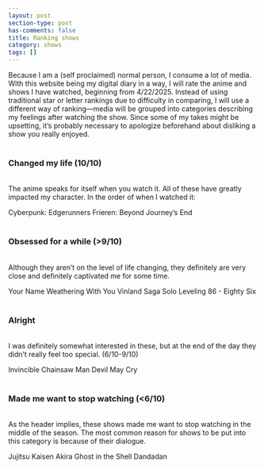 ```yaml
---
layout: post
section-type: post
has-comments: false
title: Ranking shows
category: shows
tags: []
---
```


Because I am a (self proclaimed) normal person, I consume a lot of media. With this website being my digital diary in a way, I will rate the anime and shows I have watched, beginning from 4/22/2025. Instead of using traditional star or letter rankings due to difficulty in comparing, I will use a different way of ranking—media will be grouped into categories describing my feelings after watching the show. Since some of my takes might be upsetting, it’s probably necessary to apologize beforehand about disliking a show you really enjoyed.
<br>
<br>
### Changed my life (10/10)
<br>
The anime speaks for itself when you watch it. All of these have greatly impacted my character. In the order of when I watched it:

Cyberpunk: Edgerunners
Frieren: Beyond Journey’s End
<br>
<br>
### Obsessed for a while (>9/10)
<br>
Although they aren’t on the level of life changing, they definitely are very close and definitely captivated me for some time.

Your Name
Weathering With You
Vinland Saga
Solo Leveling
86 - Eighty Six
<br>
<br>
### Alright
<br>
I was definitely somewhat interested in these, but at the end of the day they didn’t really feel too special. (6/10-9/10)

Invincible
Chainsaw Man
Devil May Cry
<br>
<br>
### Made me want to stop watching (<6/10)
<br>
As the header implies, these shows made me want to stop watching in the middle of the season. The most common reason for shows to be put into this category is because of their dialogue.

Jujitsu Kaisen
Akira
Ghost in the Shell
Dandadan
